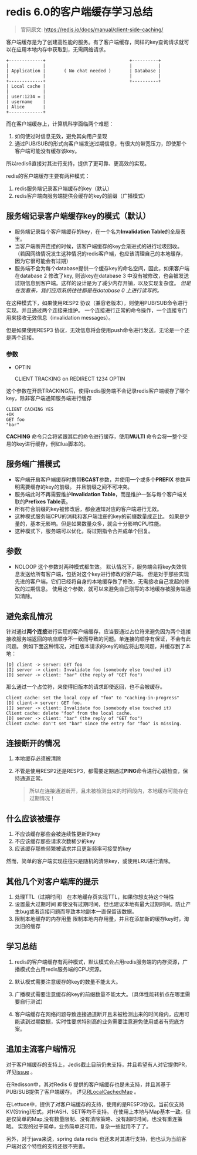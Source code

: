 # redis 6.0的客户端缓存学习总结

> 官网原文: https://redis.io/docs/manual/client-side-caching/

客户端缓存是为了创建高性能的服务。有了客户端缓存，同样的key查询请求就可以在应用本地内存中获取到，无需网络请求。

    +-------------+                                +----------+
    |             |                                |          |
    | Application |       ( No chat needed )       | Database |
    |             |                                |          |
    +-------------+                                +----------+
    | Local cache |
    |             |
    | user:1234 = |
    | username    |
    | Alice       |
    +-------------+

而在客户端缓存上，计算机科学面临两个难题：

1. 如何使过时信息无效，避免其向用户呈现
2. 通过PUB/SUB的形式向客户端发送过期信息，有很大的带宽压力，即使那个客户端可能没有缓存该key。

所以redis6直接对其进行支持，提供了更可靠、更高效的实现。

redis的客户端缓存主要有两种模式：

1. redis服务端记录客户端缓存的key（默认）
2. redis客户端向服务端提供会缓存的key的前缀（广播模式）

## 服务端记录客户端缓存key的模式（默认）

- 服务端记录每个客户端缓存的key，在一个名为**Invalidation Table**的全局表里。
- 当客户端断开连接的时候，该客户端缓存的key会渐进式的进行垃圾回收。
  （若因网络情况发生这种情况的redis客户端，也应该清理自己的本地缓存，因为它很可能会有过期）
- 服务端不会为每个database提供一个缓存key的命名空间，因此，如果客户端在database 2 修改了key, 
  则该key在database 3 中没有被修改，也会被发送过期信息到客户端。这样的设计是为了减少内存开销，以及实现复杂度。
  _但是在我看来，我们应用系统往往都是在database 0 上进行读写的。_

在这种模式下，如果使用RESP2 协议（兼容老版本），则使用PUB/SUB命令进行实现。并且通过两个连接来维护。
一个连接进行正常的命令操作，一个连接专门用来接收无效信息（invalidation messages）。

但是如果使用RESP3 协议，无效信息将会使用push命令进行发送，无论是一个还是两个连接。

### 参数

- OPTIN
  
    CLIENT TRACKING on REDIRECT 1234 OPTIN

这个参数在开启TRACKING后，使得redis服务端不会记录redis客户端缓存了哪个key，除非客户端通知服务端进行缓存

    CLIENT CACHING YES
    +OK
    GET foo
    "bar"

**CACHING** 命令只会将紧跟其后的命令进行缓存，使用**MULTI** 命令会将一整个交易的key进行缓存，例如lua脚本的。

## 服务端广播模式

- 客户端开启客户端缓存时携带**BCAST**参数，并使用一个或多个**PREFIX** 参数声明需要缓存的key的前缀。
  并且前缀之间不可冲突。
- 服务端此时不再需要维护**Invalidation Table**，而是维护一张与每个客户端关联的**Prefixes Table**表。
- 所有符合前缀的key被修改后，都会通知对应的客户端进行无效。
- 这种模式服务端CPU的消耗和客户端注册的key的前缀数量成正比。
  如果是少量的，基本无影响。但是如果数量众多，就会十分影响CPU性能。
- 这种模式下，服务端可以优化，将过期指令合并成单个回复。

## 参数

- NOLOOP
  这个参数对两种模式都生效。
  默认情况下，服务端会将key失效信息发送给所有客户端，包括对这个key进行修改的客户端。
  但是对于那些实现先进的客户端，它们已经将自身的本地缓存做了修改，无需接收自己发起的修改的过期信息。
  使用这个参数，就可以来避免自己刚写的本地缓存被服务端通知清除。

## 避免紊乱情况

针对通过**两个连接**进行实现的客户端缓存，应当要通过占位符来避免因为两个连接接收服务端返回的响应顺序不一致而导致的问题。单连接的顺序有保证，不会有此问题。
例如下面这种情况，对旧版本请求的key的响应将出现问题，并缓存到了本地：

    [D] client -> server: GET foo
    [I] server -> client: Invalidate foo (somebody else touched it)
    [D] server -> client: "bar" (the reply of "GET foo")

那么通过一个占位符，来使得旧版本的请求即使返回，也不会被缓存。

    Client cache: set the local copy of "foo" to "caching-in-progress"
    [D] client-> server: GET foo.
    [I] server -> client: Invalidate foo (somebody else touched it)
    Client cache: delete "foo" from the local cache.
    [D] server -> client: "bar" (the reply of "GET foo")
    Client cache: don't set "bar" since the entry for "foo" is missing.

## 连接断开的情况

1. 本地缓存必须被清除
2. 不管是使用RESP2还是RESP3，都需要定期通过**PING**命令进行心跳检查，保持通道正常。
   
   > 所以在连接通道断开，且未被检测出来的时间段内，本地缓存可能存在过期情况！

## 什么应该被缓存

1. 不应该缓存那些会被连续性更新的key
2. 不应该缓存那些请求次数稀少的key
3. 应该缓存那些频繁被请求并且更新频率可接受的key

然而，简单的客户端实现往往只是随机的清除key，或使用LRU进行清除。

## 其他几个对客户端库的提示

1. 处理TTL（过期时间）
   在本地缓存页实现TTL，如果你想支持这个特性
2. 设置最大过期时间
   即使没有过期时间，但也建议本地有最大过期时间。防止产生bug或者连接问题而导致本地副本一直保留该数据。
3. 限制本地缓存的内存用量
   限制本地内存用量，并且在添加新的缓存key时，淘汰旧的缓存

## 学习总结

1. redis的客户端缓存有两种模式，默认模式会占用redis服务端的内存资源，广播模式会占用redis服务端的CPU资源。

2. 默认模式需要注意缓存的key的数量不能太大。

3. 广播模式需要注意缓存的key的前缀数量不能太大。（具体性能转折点在哪里需要自行测试）

4. 客户端缓存在网络问题导致连接通道断开且未被检测出来的时间段内，应用可能读到过期数据，实时性要求特别高的业务需要注意避免使用或者有兜底方案。

## 追加主流客户端情况

对于客户端缓存的支持上，Jedis截止目前仍未支持，并且希望有人对它提供PR，详见[issue](https://github.com/redis/jedis/issues/2220) 。

在Redisson中，其对Redis 6 提供的客户端缓存也是未支持，并且其基于PUB/SUB提供了客户端缓存。
详见[RLocalCachedMap](../../Redisson客户端缓存/Redisson%20RLocalCachedMap.md) 。

在Lettuce中，提供了对客户端缓存的支持，使用的是RESP3协议。当前仅支持KV(String)形式，对HASH、SET等均不支持。
在使用上本地与Map基本一致。但是仅简单的Map,没有数量限制、没有清除策略、没有超时时间，也没有重连策略。
实现的过于简单，业务简单还可用，复杂一些就用不了了。

另外，对于java来说，spring data redis 也还未对其进行支持，他也认为当前客户端对这个特性的支持还很不完善。